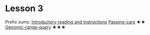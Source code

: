 Lesson 3
========

Prefix sums. [Introductory reading and instructions](http://codility.com/media/train/3-PrefixSums.pdf)
[Passing-cars](http://codility.com/demo/take-sample-test/passingcars) ★★
[Genomic-range-query](http://codility.com/demo/take-sample-test/genomicrangequery) ★★★
